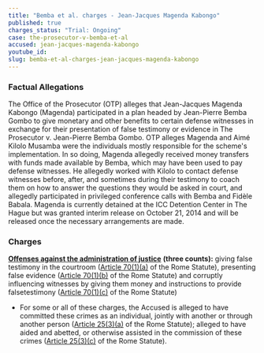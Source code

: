 ```yaml
---
title: "Bemba et al. charges - Jean-Jacques Magenda Kabongo"
published: true
charges_status: "Trial: Ongoing"
case: the-prosecutor-v-bemba-et-al
accused: jean-jacques-magenda-kabongo
youtube_id:
slug: bemba-et-al-charges-jean-jacques-magenda-kabongo
---
```


### Factual Allegations

The Office of the Prosecutor (OTP) alleges that Jean-Jacques Magenda Kabongo (Magenda) participated in a plan headed by Jean-Pierre Bemba Gombo to give monetary and other benefits to certain defense witnesses in exchange for their presentation of false testimony or evidence in The Prosecutor v. Jean-Pierre Bemba Gombo. OTP alleges Magenda and Aimé Kilolo Musamba were the individuals mostly responsible for the scheme's implementation. In so doing, Magenda allegedly received money transfers with funds made available by Bemba, which may have been used to pay defense witnesses. He allegedly worked with Kilolo to contact defense witnesses before, after, and sometimes during their testimony to coach them on how to answer the questions they would be asked in court, and allegedly participated in privileged conference calls with Bemba and Fidèle Babala. Magenda is currently detained at the ICC Detention Center in The Hague but was granted interim release on October 21, 2014 and will be released once the necessary arrangements are made.

### Charges

[**Offenses against the administration of justice**](http://www.casematrixnetwork.org/case-m/klamberg-commentary/rome-statute/#c1243) **(three counts):** giving false testimony in the courtroom ([Article 70(1)(a)](http://www.casematrixnetwork.org/case-m/klamberg-commentary/rome-statute/#c1243) of the Rome Statute), presenting false evidence ([Article 70(1)(b)](http://www.casematrixnetwork.org/case-m/klamberg-commentary/rome-statute/#c1243) of the Rome Statute) and corruptly influencing witnesses by giving them money and instructions to provide falsetestimony ([Article 70(1)(c)](http://www.casematrixnetwork.org/case-m/klamberg-commentary/rome-statute/#c1243) of the Rome Statute)

*   For some or all of these charges, the Accused is alleged to have committed these crimes as an individual, jointly with another or through another person ([Article 25(3)(a)](http://www.casematrixnetwork.org/case-m/klamberg-commentary/rome-statute/#c1198) of the Rome Statute); alleged to have aided and abetted, or otherwise assisted in the commission of these crimes ([Article 25(3)(c)](http://www.casematrixnetwork.org/case-m/klamberg-commentary/rome-statute/#c1198) of the Rome Statute).

